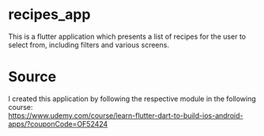 # recipes_app<br>
This is a flutter application which presents a list of recipes for the user to select from, including filters and various screens.

# Source<br>
I created this application by following the respective module in the following course:<br>
https://www.udemy.com/course/learn-flutter-dart-to-build-ios-android-apps/?couponCode=OF52424<br>
